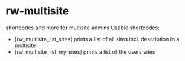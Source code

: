# rw-multisite
shortcodes and more for multisite admins
Usable shortcodes: 
  * [rw_multisite_list_sites]     prints a list of all sites incl. description in a multisite
  * [rw_multisite_list_my_sites]  prints a list of the users sites 
